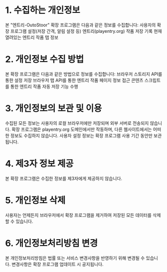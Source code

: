 # 1. 수집하는 개인정보
본 "엔트리-OutoStoor" 확장 프로그램은 다음과 같은 정보를 수집합니다:
사용자의 확장 프로그램 설정(저장 간격, 알림 설정 등)
엔트리(playentry.org) 작품 저장 기록
현재 열려있는 엔트리 작품 탭 정보
# 2. 개인정보 수집 방법
본 확장 프로그램은 다음과 같은 방법으로 정보를 수집합니다:
브라우저 스토리지 API를 통한 설정 저장
브라우저 탭 API를 통한 엔트리 작품 페이지 정보 접근
콘텐츠 스크립트를 통한 엔트리 작품 자동 저장 기능 수행
# 3. 개인정보의 보관 및 이용
수집된 모든 정보는 사용자의 로컬 브라우저에만 저장되며 외부 서버로 전송되지 않습니다.
확장 프로그램은 playentry.org 도메인에서만 작동하며, 다른 웹사이트에서는 어떠한 정보도 수집하지 않습니다.
사용자 설정 정보는 확장 프로그램 사용 기간 동안만 보관됩니다.
# 4. 제3자 정보 제공
본 확장 프로그램은 수집한 정보를 제3자에게 제공하지 않습니다.
# 5. 개인정보 삭제
사용자는 언제든지 브라우저에서 확장 프로그램을 제거하여 저장된 모든 데이터를 삭제할 수 있습니다.
# 6. 개인정보처리방침 변경
본 개인정보처리방침은 법률 또는 서비스 변경사항을 반영하기 위해 변경될 수 있습니다. 변경사항은 확장 프로그램 업데이트 시 공지됩니다.
